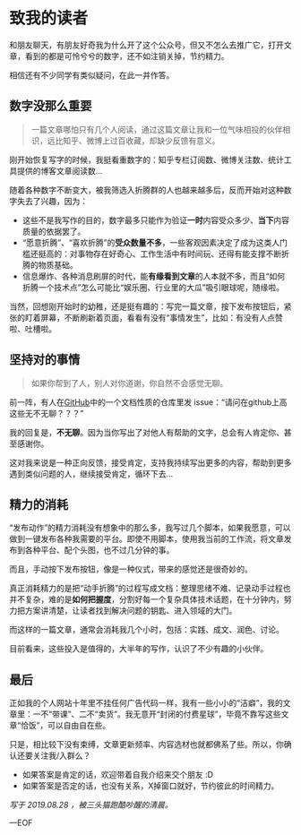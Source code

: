 # 致我的读者

和朋友聊天，有朋友好奇我为什么开了这个公众号，但又不怎么去推广它，打开文章，看到的都是可怜兮兮的数字，还不如注销关掉，节约精力。

相信还有不少同学有类似疑问，在此一并作答。

## 数字没那么重要

> 一篇文章哪怕只有几个人阅读，通过这篇文章让我和一位气味相投的伙伴相识，远比知乎、微博上过百收藏，却缺少反馈有意义。

刚开始恢复写字的时候，我挺看重数字的：知乎专栏订阅数、微博关注数、统计工具提供的博客文章阅读数…

随着各种数字不断变大，被我筛选入折腾群的人也越来越多后，反而开始对这种数字失去了兴趣，因为：

- 这些不是我写作的目的，数字最多只能作为验证**一时**内容受众多少、**当下**内容质量的依据罢了。
- “愿意折腾”、“喜欢折腾”的**受众数量不多**，一些客观因素决定了成为这类人门槛还挺高的：对事物存在好奇心、工作生活中有时间玩、还得有能支撑不断折腾的物质基础。
- 信息爆炸、各种消息刷屏的时代，能**有缘看到文章**的人本就不多，而且“如何折腾一个技术点”怎么可能比“娱乐圈、行业里的大瓜”吸引眼球呢，随缘啦。

当然，回想刚开始时的幼稚，还是挺有趣的：写完一篇文章，按下发布按钮后，紧张的盯着屏幕，不断刷新着页面，看看有没有“事情发生”，比如：有没有人点赞啦、吐槽啦。

## 坚持对的事情

> 如果你帮到了人，别人对你道谢，你自然不会感觉无聊。

前一阵，有人在[GitHub](https://github.com/soulteary/tenant-point/issues/10)中的一个文档性质的仓库里发 issue：“请问在github上高这些无不无聊？？？”

我的回复是，**不无聊**。因为当你写出了对他人有帮助的文字，总会有人肯定你、甚至感谢你。

这对我来说是一种正向反馈，接受肯定，支持我持续写出更多的内容，帮助到更多遇到类似问题的人，继续接受肯定，循环下去…

## 精力的消耗

“发布动作”的精力消耗没有想象中的那么多，我写过几个脚本，如果我愿意，可以做到一键发布各种我需要的平台。即使不用脚本，使用我当前的工作流，将文章发布到各种平台、配个头图，也不过几分钟的事。

而且，手动按下发布按钮，像是一种仪式，带来的感觉还是很奇妙的。

真正消耗精力的是把“动手折腾”的过程写成文档：整理思绪不难、记录动手过程也并不复杂，难的是**如何把握度**，分割好每一个复杂具体技术话题，在十分钟内，努力把方案讲清楚，让读者找到解决问题的钥匙、进入领域的大门。

而这样的一篇文章，通常会消耗我几个小时，包括：实践、成文、润色、讨论。

目前看来，这些投入是值得的，大半年的写作，认识了不少有趣的小伙伴。

## 最后

正如我的个人网站十年里不挂任何广告代码一样，我有一些小小的“洁癖”，我的文章里：一不“带课”、二不“卖货”。我无意开“封闭的付费星球”，毕竟不靠写这些文章“恰饭”，可以自由自在些。

只是，相比较下没有束缚，文章更新频率、内容选材也就都佛系了些。所以，你确认还要关注我/入群么？

- 如果答案是肯定的话，欢迎带着自我介绍来交个朋友 :D
- 如果答案是否定的话，也没有关系，X掉窗口就好，节约彼此的时间精力。

_写于 2019.08.28 ，被三头猫跑酷吵醒的清晨。_

—EOF